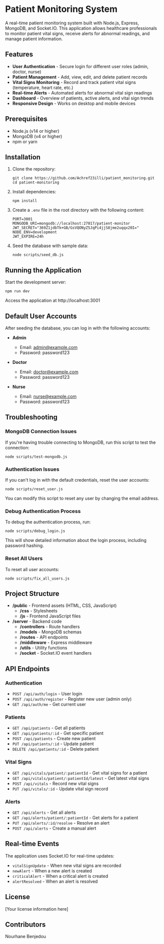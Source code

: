 # Patient Monitoring System

A real-time patient monitoring system built with Node.js, Express, MongoDB, and Socket.IO. This application allows healthcare professionals to monitor patient vital signs, receive alerts for abnormal readings, and manage patient information.

## Features

- **User Authentication** - Secure login for different user roles (admin, doctor, nurse)
- **Patient Management** - Add, view, edit, and delete patient records
- **Vital Signs Monitoring** - Record and track patient vital signs (temperature, heart rate, etc.)
- **Real-time Alerts** - Automated alerts for abnormal vital sign readings
- **Dashboard** - Overview of patients, active alerts, and vital sign trends
- **Responsive Design** - Works on desktop and mobile devices

## Prerequisites

- Node.js (v14 or higher)
- MongoDB (v4 or higher)
- npm or yarn

## Installation

1. Clone the repository:
   ```
   git clone https://github.com/Achref23illi/patient_monitoring.git
   cd patient-monitoring
   ```

2. Install dependencies:
   ```
   npm install
   ```

3. Create a `.env` file in the root directory with the following content:
   ```
   PORT=3001
   MONGODB_URI=mongodb://localhost:27017/patient-monitor
   JWT_SECRET="369Z1jdbTk+GB/GsVQONyZ5JqPi4jjS8jme2uqqx20I="
   NODE_ENV=development
   JWT_EXPIRE=24h
   ```

4. Seed the database with sample data:
   ```
   node scripts/seed_db.js
   ```

## Running the Application

Start the development server:
```
npm run dev
```

Access the application at http://localhost:3001

## Default User Accounts

After seeding the database, you can log in with the following accounts:

- **Admin**
  - Email: admin@example.com
  - Password: password123

- **Doctor**
  - Email: doctor@example.com
  - Password: password123

- **Nurse**
  - Email: nurse@example.com
  - Password: password123

## Troubleshooting

### MongoDB Connection Issues

If you're having trouble connecting to MongoDB, run this script to test the connection:

```
node scripts/test-mongodb.js
```

### Authentication Issues

If you can't log in with the default credentials, reset the user accounts:

```
node scripts/reset_user.js
```

You can modify this script to reset any user by changing the email address.

### Debug Authentication Process

To debug the authentication process, run:

```
node scripts/debug_login.js
```

This will show detailed information about the login process, including password hashing.

### Reset All Users

To reset all user accounts:

```
node scripts/fix_all_users.js
```

## Project Structure

- **/public** - Frontend assets (HTML, CSS, JavaScript)
  - **/css** - Stylesheets
  - **/js** - Frontend JavaScript files
- **/server** - Backend code
  - **/controllers** - Route handlers
  - **/models** - MongoDB schemas
  - **/routes** - API endpoints
  - **/middleware** - Express middleware
  - **/utils** - Utility functions
  - **/socket** - Socket.IO event handlers

## API Endpoints

### Authentication
- `POST /api/auth/login` - User login
- `POST /api/auth/register` - Register new user (admin only)
- `GET /api/auth/me` - Get current user

### Patients
- `GET /api/patients` - Get all patients
- `GET /api/patients/:id` - Get specific patient
- `POST /api/patients` - Create new patient
- `PUT /api/patients/:id` - Update patient
- `DELETE /api/patients/:id` - Delete patient

### Vital Signs
- `GET /api/vitals/patient/:patientId` - Get vital signs for a patient
- `GET /api/vitals/patient/:patientId/latest` - Get latest vital signs
- `POST /api/vitals` - Record new vital signs
- `PUT /api/vitals/:id` - Update vital sign record

### Alerts
- `GET /api/alerts` - Get all alerts
- `GET /api/alerts/patient/:patientId` - Get alerts for a patient
- `PUT /api/alerts/:id/resolve` - Resolve an alert
- `POST /api/alerts` - Create a manual alert

## Real-time Events

The application uses Socket.IO for real-time updates:

- `vitalSignUpdate` - When new vital signs are recorded
- `newAlert` - When a new alert is created
- `criticalAlert` - When a critical alert is created
- `alertResolved` - When an alert is resolved

## License

[Your license information here]

## Contributors

Nourhane Benjedou

